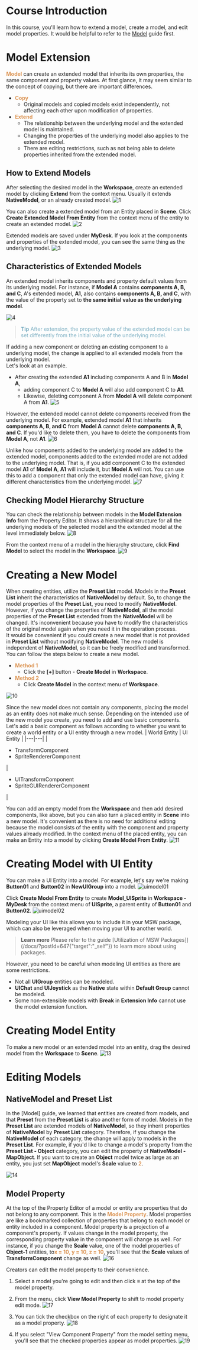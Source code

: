 # Course Introduction
In this course, you'll learn how to extend a model, create a model, and edit model properties.
It would be helpful to refer to the [Model](https://mod-developers.nexon.com/docs?postId=55{"target":"_self"}) guide first.

# Model Extension
<span style="color: #dc9656">**Model**</span> can create an extended model that inherits its own properties, the same component and property values. At first glance, it may seem similar to the concept of copying, but there are important differences.

* <span style="color: #dc9656">**Copy**</span>
    * Original models and copied models exist independently, not affecting each other upon modification of properties. 
* <span style="color: #dc9656">**Extend**</span>
    * The relationship between the underlying model and the extended model is maintained.
    * Changing the properties of the underlying model also applies to the extended model.
    * There are editing restrictions, such as not being able to delete properties inherited from the extended model.


## How to Extend Models
After selecting the desired model in the **Workspace**, create an extended model by clicking **Extend** from the context menu.
Usually it extends **NativeModel**, or an already created model.
![1](https://mod-file.dn.nexoncdn.co.kr/bbs/168748927574808ba5739c2514974927e404e117fb58a.png "1")

You can also create a extended model from an Entity placed in **Scene**.
Click **Create Extended Model From Entity** from the context menu of the entity to create an extended model.
![2](https://mod-file.dn.nexoncdn.co.kr/bbs/1659699619694576dc357b7da4990b5690ff856b3ca3e.png "2")

Extended models are saved under **MyDesk**. If you look at the components and properties of the extended model, you can see the same thing as the underlying model.
![3](https://mod-file.dn.nexoncdn.co.kr/bbs/16596999700401c39926d07ac4d4c96e15f28690ad8a4.png "3")

## Characteristics of Extended Models
An extended model inherits components and property default values from its underlying model. For instance, if **Model A** contains **components A, B, and C**, A's extended model, **A1**, also contains **components A, B, and C**, with the value of the property set to **the same initial value as the underlying model**.

![4](https://mod-file.dn.nexoncdn.co.kr/bbs/1659937910290f4135be616534e058a42ea11f624d982.png "4")

><span style="color: #7cafc2">**Tip**
> After extension, the property value of the extended model can be set differently from the initial value of the underlying model.</span>

If adding a new component or deleting an existing component to a underlying model, the change is applied to all extended models from the underlying model.
<br>
Let's look at an example.
* After creating the extended **A1** including components A and B in **Model A**,
    * adding component C to **Model A** will also add component C to **A1**.
    * Likewise, deleting component A from **Model A** will delete component A from **A1**.
![5](https://mod-file.dn.nexoncdn.co.kr/bbs/16599385674172dc29b11c0d34513b9f9d68582466546.png "5")

However, the extended model cannot delete components received from the underlying model.
For example, extended model **A1** that inherits **components A, B, and C** from **Model A** cannot delete **components A, B, and C**. If you'd like to delete them, you have to delete the components from **Model A**, not **A1**.
![6](https://mod-file.dn.nexoncdn.co.kr/bbs/16599392579591f653ee65ab24429960ab8db9df69f1d.png "6")

Unlike how components added to the underlying model are added to the extended model, components added to the extended model are not added to the underlying model. That is, if you add component C to the extended model **A1** of **Model A**, **A1** will include it, but **Model A** will not. You can use this to add a component that only the extended model can have, giving it different characteristics from the underlying model.
![7](https://mod-file.dn.nexoncdn.co.kr/bbs/1659939801137ef0cf58931c24d0d8a8faff04f187d68.png "7")

## Checking Model Hierarchy Structure
You can check the relationship between models in the **Model Extension Info** from the Property Editor. It shows a hierarchical structure for all the underlying models of the selected model and the extended model at the level immediately below.
![8](https://mod-file.dn.nexoncdn.co.kr/bbs/165970035134839cc60633a0e497a91bb193aee9266b2.png "8")

From the context menu of a model in the hierarchy structure, click **Find Model** to select the model in the **Workspace**.
![9](https://mod-file.dn.nexoncdn.co.kr/bbs/16599220988603cbb965fd0cf49898454e6c0b7fb2657.png "9")

# Creating a New Model
When creating entities, utilize the **Preset List** model. Models in the **Preset List** inherit the characteristics of **NativeModel** by default. So, to change the model properties of the **Preset List**, you need to modify **NativeModel**. However, if you change the properties of **NativeModel**, all the model properties of the **Preset List** extended from the **NativeModel** will be changed. It's inconvenient because you have to modify the characteristics of the original model again when you need it in the operation process.
<br>
It would be convenient if you could create a new model that is not provided in **Preset List** without modifying **NativeModel**. The new model is independent of **NativeModel**, so it can be freely modified and transformed.
You can follow the steps below to create a new model.
* <span style="color: #dc9656">**Method 1**</span>
    * Click the **[+]** button - **Create Model** in **Workspace**.
* <span style="color: #dc9656">**Method 2**</span>
    * Click **Create Model** in the context menu of **Workspace**.

![10](https://mod-file.dn.nexoncdn.co.kr/bbs/1687494524198d8a118789c98467984663edb5051443b.png "10")

Since the new model does not contain any components, placing the model as an entity does not make much sense. Depending on the intended use of the new model you create, you need to add and use basic components. Let's add a basic component as follows according to whether you want to create a world entity or a UI entity through a new model.
| World Entity | UI Entity |
|---|---|
| <ul> <li>TransformComponent</li> <li>SpriteRendererComponent</li></ul> | <ul> <li>UITransformComponent</li> <li> SpriteGUIRendererComponent</li></ul> |

You can add an empty model from the **Workspace** and then add desired components, like above, but you can also turn a placed entity in **Scene** into a new model. It's convenient as there is no need for additional editing because the model consists of the entity with the component and property values already modified.
In the context menu of the placed entity, you can make an Entity into a model by clicking **Create Model From Entity**.
![11](https://mod-file.dn.nexoncdn.co.kr/bbs/1659922427878a28dedc49ae74672b7c707d7cde5d520.png "11")

# Creating Model with UI Entity
You can make a UI Entity into a model.
For example, let's say we're making **Button01** and **Button02** in **NewUIGroup** into a model.
![uimodel01](https://mod-file.dn.nexoncdn.co.kr/bbs/1667281846129e4eac692fe634d5f94367e7eb8c080ff.png "uimodel01")

Click **Create Model From Entity** to create **Model_UISprite** in **Workspace - MyDesk** from the context menu of **UISprite**, a parent entity of **Button01** and **Button02**.
![uimodel02](https://mod-file.dn.nexoncdn.co.kr/bbs/1667281948281b5607277f7cd42eaa18987580c9e546a.png "uimodel02")

Modeling your UI like this allows you to include it in your MSW package, which can also be leveraged when moving your UI to another world.

> <span style="color: #585858">**Learn more**
>Please refer to the guide [Utilization of MSW Packages]](/docs/?postId=647{"target":"_self"}) to learn more about using packages. </span>

However, you need to be careful when modeling UI entities as there are some restrictions.
* Not all **UIGroup** entities can be modeled.
* **UIChat** and **UIJoystick** as the **Native** state within **Default Group** cannot be modeled.
* Some non-extensible models with **Break** in **Extension Info** cannot use the model extension function.

# Creating Model Entity
To make a new model or an extended model into an entity, drag the desired model from the **Workspace** to **Scene**.
![13](https://mod-file.dn.nexoncdn.co.kr/bbs/1656034659249381775e32b3b4809aacebc9675b6a737.png "13")

# Editing Models
## NativeModel and Preset List
In the [Model] guide, we learned that entities are created from models, and that **Preset** from the **Preset List** is also another form of model.
Models in the **Preset List** are extended models of **NativeModel**, so they inherit properties of **NativeModel** by **Preset List** category. Therefore, if you change the **NativeModel** of each category, the change will apply to models in the **Preset List**.
For example, if you'd like to change a model's property from the **Preset List - Object** category, you can edit the property of **NativeModel - MapObject**. If you want to create an **Object** model twice as large as an entity, you just set **MapObject** model's **Scale** value to <span style="color: #dc9656">**2**</span>.

![14](https://mod-file.dn.nexoncdn.co.kr/bbs/166026562910074f2778c33374262853f0e05fa39d5bb.png "14")

## Model Property
At the top of the Property Editor of a model or entity are properties that do not belong to any component. This is the <span style="color: #dc9656">**Model Property**</span>. Model properties are like a bookmarked collection of properties that belong to each model or entity included in a component.
Model property is a projection of a component's property. If values change in the model property, the corresponding property value in the component will change as well. For instance, if you change the **Scale** value, one of the model properties of **Object-1** entities, to<span style="color: #dc9656">**x = 10, y = 10, z = 10**</span>, you'll see that the **Scale** values of **TransformComponent** change as well.
![16](https://mod-file.dn.nexoncdn.co.kr/bbs/1660265944245a95af2dcab5a4f26b5a3dc3b8793ec81.png "16")

Creators can edit the model property to their convenience.

1. Select a model you're going to edit and then click ≡ at the top of the model property.
2. From the menu, click **View Model Property** to shift to model property edit mode.
![17](https://mod-file.dn.nexoncdn.co.kr/bbs/166026617550958db5ba62369422292141e0fe5384465.png "17")

3. You can tick the checkbox on the right of each property to designate it as a model property.
![18](https://mod-file.dn.nexoncdn.co.kr/bbs/16393866635475d8a437cbd164248828822fe5ece17a3.png "18")

4. If you select "View Component Property" from the model setting menu, you'll see that the checked properties appear as model properties.
![19](https://mod-file.dn.nexoncdn.co.kr/bbs/16602672025747fe01c63b5fb40a19a5b048aaab4dfee.png "19")